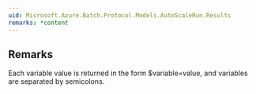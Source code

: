 ```yaml
---  
uid: Microsoft.Azure.Batch.Protocol.Models.AutoScaleRun.Results  
remarks: *content  
---  
```

  
## Remarks  
 Each variable value is returned in the form $variable=value, and             variables are separated by semicolons.